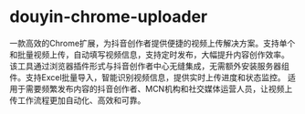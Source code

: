 # douyin-chrome-uploader
 一款高效的Chrome扩展，为抖音创作者提供便捷的视频上传解决方案。支持单个和批量视频上传，自动填写视频信息，支持定时发布，大幅提升内容创作效率。 该工具通过浏览器插件形式与抖音创作者中心无缝集成，无需额外安装服务器组件。支持Excel批量导入，智能识别视频信息，提供实时上传进度和状态监控。 适用于需要频繁发布内容的抖音创作者、MCN机构和社交媒体运营人员，让视频上传工作流程更加自动化、高效和可靠。
